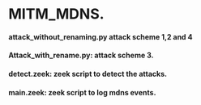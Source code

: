 # MITM_MDNS.


#### attack_without_renaming.py attack scheme 1,2 and 4

#### Attack_with_rename.py: attack scheme 3.

#### detect.zeek: zeek script to detect the attacks.

#### main.zeek: zeek script to log mdns events.

